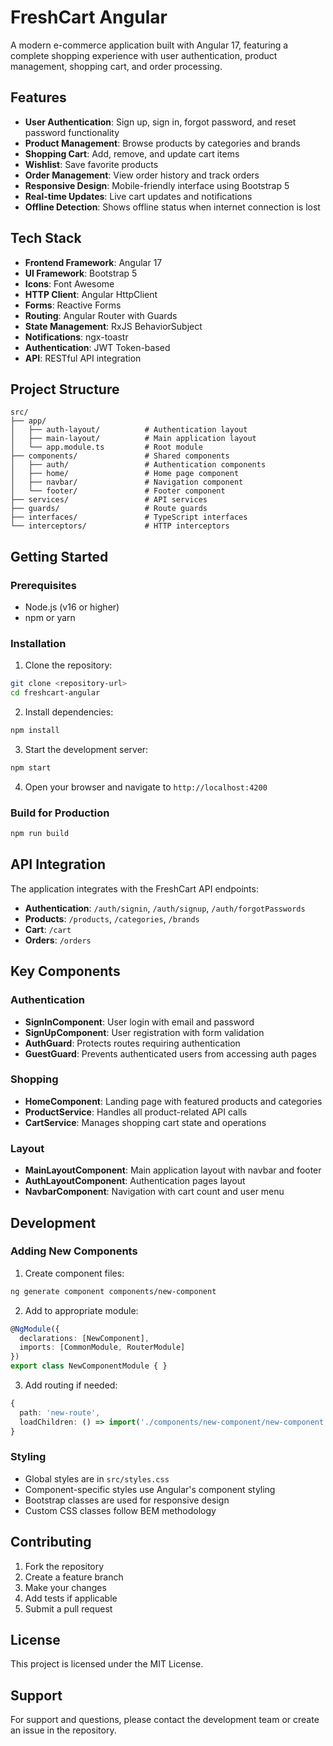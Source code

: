 # FreshCart Angular

A modern e-commerce application built with Angular 17, featuring a complete shopping experience with user authentication, product management, shopping cart, and order processing.

## Features

- **User Authentication**: Sign up, sign in, forgot password, and reset password functionality
- **Product Management**: Browse products by categories and brands
- **Shopping Cart**: Add, remove, and update cart items
- **Wishlist**: Save favorite products
- **Order Management**: View order history and track orders
- **Responsive Design**: Mobile-friendly interface using Bootstrap 5
- **Real-time Updates**: Live cart updates and notifications
- **Offline Detection**: Shows offline status when internet connection is lost

## Tech Stack

- **Frontend Framework**: Angular 17
- **UI Framework**: Bootstrap 5
- **Icons**: Font Awesome
- **HTTP Client**: Angular HttpClient
- **Forms**: Reactive Forms
- **Routing**: Angular Router with Guards
- **State Management**: RxJS BehaviorSubject
- **Notifications**: ngx-toastr
- **Authentication**: JWT Token-based
- **API**: RESTful API integration

## Project Structure

```
src/
├── app/
│   ├── auth-layout/          # Authentication layout
│   ├── main-layout/          # Main application layout
│   └── app.module.ts         # Root module
├── components/               # Shared components
│   ├── auth/                 # Authentication components
│   ├── home/                 # Home page component
│   ├── navbar/               # Navigation component
│   └── footer/               # Footer component
├── services/                 # API services
├── guards/                   # Route guards
├── interfaces/               # TypeScript interfaces
└── interceptors/             # HTTP interceptors
```

## Getting Started

### Prerequisites

- Node.js (v16 or higher)
- npm or yarn

### Installation

1. Clone the repository:
```bash
git clone <repository-url>
cd freshcart-angular
```

2. Install dependencies:
```bash
npm install
```

3. Start the development server:
```bash
npm start
```

4. Open your browser and navigate to `http://localhost:4200`

### Build for Production

```bash
npm run build
```

## API Integration

The application integrates with the FreshCart API endpoints:

- **Authentication**: `/auth/signin`, `/auth/signup`, `/auth/forgotPasswords`
- **Products**: `/products`, `/categories`, `/brands`
- **Cart**: `/cart`
- **Orders**: `/orders`

## Key Components

### Authentication
- **SignInComponent**: User login with email and password
- **SignUpComponent**: User registration with form validation
- **AuthGuard**: Protects routes requiring authentication
- **GuestGuard**: Prevents authenticated users from accessing auth pages

### Shopping
- **HomeComponent**: Landing page with featured products and categories
- **ProductService**: Handles all product-related API calls
- **CartService**: Manages shopping cart state and operations

### Layout
- **MainLayoutComponent**: Main application layout with navbar and footer
- **AuthLayoutComponent**: Authentication pages layout
- **NavbarComponent**: Navigation with cart count and user menu

## Development

### Adding New Components

1. Create component files:
```bash
ng generate component components/new-component
```

2. Add to appropriate module:
```typescript
@NgModule({
  declarations: [NewComponent],
  imports: [CommonModule, RouterModule]
})
export class NewComponentModule { }
```

3. Add routing if needed:
```typescript
{
  path: 'new-route',
  loadChildren: () => import('./components/new-component/new-component.module').then(m => m.NewComponentModule)
}
```

### Styling

- Global styles are in `src/styles.css`
- Component-specific styles use Angular's component styling
- Bootstrap classes are used for responsive design
- Custom CSS classes follow BEM methodology

## Contributing

1. Fork the repository
2. Create a feature branch
3. Make your changes
4. Add tests if applicable
5. Submit a pull request

## License

This project is licensed under the MIT License.

## Support

For support and questions, please contact the development team or create an issue in the repository. 